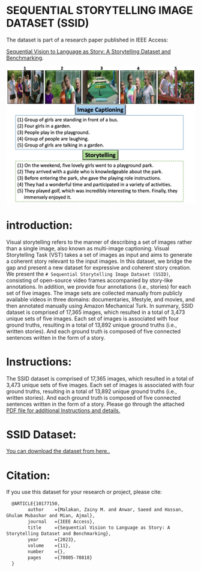 # SEQUENTIAL STORYTELLING IMAGE DATASET (SSID)
The dataset is part of a research paper published in IEEE Access: 

[Sequential Vision to Language as Story: A Storytelling Dataset and Benchmarking](https://ieeexplore.ieee.org/document/10177150/).


![example story screen capture](assets/Image_Image.jpeg) 
# introduction:
Visual storytelling refers to the manner of describing a set of images rather than a single image, also known as multi-image captioning. Visual Storytelling Task (VST) takes a set of images as input and aims to generate a coherent story relevant to the input images. In this dataset, we bridge the gap and present a new dataset for expressive and coherent story creation. We present the `# Sequential Storytelling Image Dataset (SSID)`, consisting of open-source video frames accompanied by story-like annotations. In addition, we provide four annotations (i.e., stories) for each set of five images. The image sets are collected manually from publicly available videos in three domains: documentaries, lifestyle, and movies, and then annotated manually using Amazon Mechanical Turk. In summary, SSID dataset is comprised of 17,365 images, which resulted in a total of 3,473 unique sets of five images. Each set of images is associated with four ground truths, resulting in a total of 13,892 unique ground truths (i.e., written stories). And each ground truth is composed of five connected sentences written in the form of a story.

# Instructions: 
The SSID dataset is comprised of 17,365 images, which resulted in a total of 3,473 unique sets of five images. Each set of images is associated with four ground truths, resulting in a total of 13,892 unique ground truths (i.e., written stories). And each ground truth is composed of five connected sentences written in the form of a story. Please go through the attached [PDF file for additional Instructions and details.](assets/SSID_Instructions.pdf)


# SSID Dataset:
[You can download the dataset from here..](https://drive.google.com/drive/folders/1XDK6wVReQziJrJXakgi3_IgvKm8BnYCR?usp=drive_link)


# Citation:
If you use this dataset for your research or project, please cite:

      @ARTICLE{10177150,
            author    ={Malakan, Zainy M. and Anwar, Saeed and Hassan, Ghulam Mubashar and Mian, Ajmal},
            journal   ={IEEE Access}, 
            title     ={Sequential Vision to Language as Story: A Storytelling Dataset and Benchmarking},
            year      ={2023},
            volume    ={11},
            number    ={},
            pages     ={70805-70818}
      }
